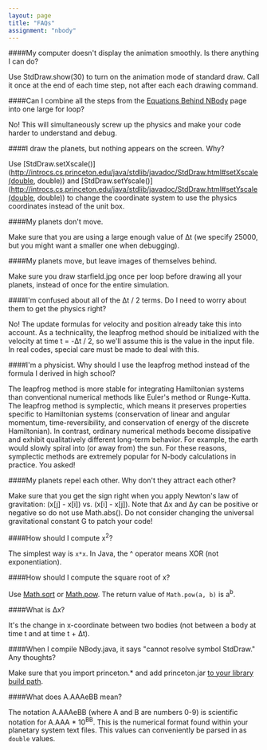 ```yaml
---
layout: page
title: "FAQs"
assignment: "nbody"
---
```


####My computer doesn't display the animation smoothly. Is there anything I can do? 

Use StdDraw.show(30) to turn on the animation mode of standard draw. Call it once at the end of each time step, not after each each drawing command.

####Can I combine all the steps from the [Equations Behind NBody](/nbody/1-physics) page into one large for loop?

No! This will simultaneously screw up the physics and make your code harder to understand and debug.

####I draw the planets, but nothing appears on the screen. Why? 

Use [StdDraw.setXscale()](http://introcs.cs.princeton.edu/java/stdlib/javadoc/StdDraw.html#setXscale(double, double)) and [StdDraw.setYscale()](http://introcs.cs.princeton.edu/java/stdlib/javadoc/StdDraw.html#setYscale(double, double)) to change the coordinate system to use the physics coordinates instead of the unit box.

####My planets don't move. 

Make sure that you are using a large enough value of Δt (we specify 25000, but you might want a smaller one when debugging).

####My planets move, but leave images of themselves behind.

Make sure you draw starfield.jpg once per loop before drawing all your planets, instead of once for the entire simulation.

####I'm confused about all of the Δt / 2 terms. Do I need to worry about them to get the physics right? 

No! The update formulas for velocity and position already take this into account. As a technicality, the leapfrog method should be initialized with the velocity at time t = -Δt / 2, so we'll assume this is the value in the input file. In real codes, special care must be made to deal with this.

####I'm a physicist. Why should I use the leapfrog method instead of the formula I derived in high school? 

The leapfrog method is more stable for integrating Hamiltonian systems than conventional numerical methods like Euler's method or Runge-Kutta. The leapfrog method is symplectic, which means it preserves properties specific to Hamiltonian systems (conservation of linear and angular momentum, time-reversibility, and conservation of energy of the discrete Hamiltonian). In contrast, ordinary numerical methods become dissipative and exhibit qualitatively different long-term behavior. For example, the earth would slowly spiral into (or away from) the sun. For these reasons, symplectic methods are extremely popular for N-body calculations in practice. You asked!

####My planets repel each other. Why don't they attract each other? 

Make sure that you get the sign right when you apply Newton's law of gravitation: (x[j] - x[i]) vs. (x[i] - x[j]). Note that Δx and Δy can be positive or negative so do not use Math.abs(). Do not consider changing the universal gravitational constant G to patch your code!

####How should I compute x<sup>2</sup>? 

The simplest way is <code>x*x</code>. In Java, the ^ operator means XOR (not exponentiation).

####How should I compute the square root of x? 

Use [Math.sqrt](http://docs.oracle.com/javase/8/docs/api/java/lang/Math.html#sqrt-double-) or [Math.pow](http://docs.oracle.com/javase/8/docs/api/java/lang/Math.html#pow-double-double-). The return value of <code>Math.pow(a, b)</code> is a<sup>b</sup>.

####What is Δx? 

It's the change in x-coordinate between two bodies (not between a body at time t and at time t + Δt).

####When I compile NBody.java, it says "cannot resolve symbol StdDraw." Any thoughts? 

Make sure that you import princeton.* and add princeton.jar [to your library build path](http://www.cs.duke.edu/courses/cps004g/fall07/assign/final/shotgun/addlibrary.html).

####What does A.AAAeBB mean?

The notation A.AAAeBB (where A and B are numbers 0-9) is scientific notation for A.AAA * 10<sup>BB</sup>. This is the numerical format found within your planetary system text files. This values can conveniently be parsed in as <code>double</code> values. 
